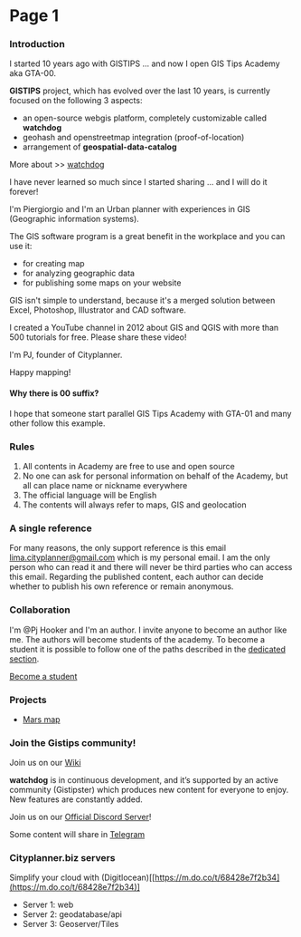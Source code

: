 # Page 1



### Introduction

I started 10 years ago with GISTIPS ... and now I open GIS Tips Academy aka GTA-00.

**GISTIPS** project, which has evolved over the last 10 years, is currently focused on the following 3 aspects:

* an open-source webgis platform, completely customizable called **watchdog**
* geohash and openstreetmap integration (proof-of-location)
* arrangement of **geospatial-data-catalog**

More about >> [watchdog](https://github.com/piergiorgio-roveda/wp-watchdog-public)

I have never learned so much since I started sharing ... and I will do it forever!

I'm Piergiorgio and I'm an Urban planner with experiences in GIS (Geographic information systems).

The GIS software program is a great benefit in the workplace and you can use it:

* for creating map
* for analyzing geographic data
* for publishing some maps on your website

GIS isn't simple to understand, because it's a merged solution between Excel, Photoshop, Illustrator and CAD software.

I created a YouTube channel in 2012 about GIS and QGIS with more than 500 tutorials for free. Please share these video!

I'm PJ, founder of Cityplanner.

Happy mapping!

#### Why there is 00 suffix?

I hope that someone start parallel GIS Tips Academy with GTA-01 and many other follow this example.

### Rules

1. All contents in Academy are free to use and open source
2. No one can ask for personal information on behalf of the Academy, but all can place name or nickname everywhere
3. The official language will be English
4. The contents will always refer to maps, GIS and geolocation

### A single reference

For many reasons, the only support reference is this email [lima.cityplanner@gmail.com](mailto:lima.cityplanner@gmail.com) which is my personal email. I am the only person who can read it and there will never be third parties who can access this email. Regarding the published content, each author can decide whether to publish his own reference or remain anonymous.

### Collaboration

I'm @Pj Hooker and I'm an author. I invite anyone to become an author like me. The authors will become students of the academy. To become a student it is possible to follow one of the paths described in the [dedicated section](https://github.com/piergiorgio-roveda/gistips-academy/blob/main/faq/become-a-student.md).

[Become a student](https://github.com/piergiorgio-roveda/gistips-academy/blob/main/faq/become-a-student.md)

### Projects

* [Mars map](https://github.com/piergiorgio-roveda/gistips-academy/blob/main/faq/become-a-student.md)

### Join the Gistips community!

Join us on our [Wiki](https://piergiorgio.gitbook.io/gistips-academy/)

**watchdog** is in continuous development, and it’s supported by an active community (Gistipster) which produces new content for everyone to enjoy. New features are constantly added.

Join us on our [Official Discord Server](https://discord.gg/ccgwq7Y8E8)!

Some content will share in [Telegram](https://t.me/gistips)

### Cityplanner.biz servers

Simplify your cloud with (Digitlocean)\[[https://m.do.co/t/68428e7f2b34](https://m.do.co/t/68428e7f2b34)]

* Server 1: web
* Server 2: geodatabase/api
* Server 3: Geoserver/Tiles
